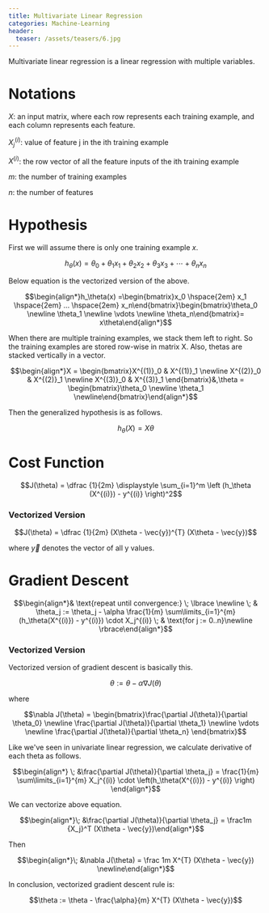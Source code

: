 ```yaml
---
title: Multivariate Linear Regression
categories: Machine-Learning
header:
  teaser: /assets/teasers/6.jpg
---
```


 Multivariate linear regression is a linear regression with multiple variables.

# Notations

$X$: an input matrix, where each row represents each training example, and each column represents each feature.

$X_j^{(i)}$: value of feature j in the ith training example

$X^{(i)}$: the row vector of all the feature inputs of the ith training example

$m$: the number of training examples

$n$: the number of features

# Hypothesis

First we will assume there is only one training example $x$.

$$h_\theta (x) = \theta_0 + \theta_1 x_1 + \theta_2 x_2 + \theta_3 x_3 + \cdots + \theta_n x_n$$

Below equation is the vectorized version of the above.

$$\begin{align*}h_\theta(x) =\begin{bmatrix}x_0 \hspace{2em}  x_1 \hspace{2em}  ...  \hspace{2em}  x_n\end{bmatrix}\begin{bmatrix}\theta_0 \newline \theta_1 \newline \vdots \newline \theta_n\end{bmatrix}= x\theta\end{align*}$$

When there are multiple training examples, we stack them left to right. So the training examples are stored row-wise in matrix X. Also, thetas are stacked vertically in a vector.

$$\begin{align*}X = \begin{bmatrix}X^{(1)}_0 & X^{(1)}_1  \newline X^{(2)}_0 & X^{(2)}_1  \newline X^{(3)}_0 & X^{(3)}_1 \end{bmatrix}&,\theta = \begin{bmatrix}\theta_0 \newline \theta_1 \newline\end{bmatrix}\end{align*}$$

Then the generalized hypothesis is as follows.

$$h_\theta(X) = X \theta$$

# Cost Function

$$J(\theta) = \dfrac {1}{2m} \displaystyle \sum_{i=1}^m \left (h_\theta (X^{(i)}) - y^{(i)} \right)^2$$

### Vectorized Version

$$J(\theta) = \dfrac {1}{2m} (X\theta - \vec{y})^{T} (X\theta - \vec{y})$$

where $\vec{y}$ denotes the vector of all y values.

# Gradient Descent

$$\begin{align*}& \text{repeat until convergence:} \; \lbrace \newline \; & \theta_j := \theta_j - \alpha \frac{1}{m} \sum\limits_{i=1}^{m} (h_\theta(X^{(i)}) - y^{(i)}) \cdot X_j^{(i)} \;  & \text{for j := 0..n}\newline \rbrace\end{align*}$$

### Vectorized Version

Vectorized version of gradient descent is basically this.

$$\theta := \theta - \alpha \nabla J(\theta)$$

where

$$\nabla J(\theta)  = \begin{bmatrix}\frac{\partial J(\theta)}{\partial \theta_0}   \newline \frac{\partial J(\theta)}{\partial \theta_1}   \newline \vdots   \newline \frac{\partial J(\theta)}{\partial \theta_n} \end{bmatrix}$$

Like we've seen in univariate linear regression, we calculate derivative of each theta as follows.

$$\begin{align*}
\; &\frac{\partial J(\theta)}{\partial \theta_j} = \frac{1}{m} \sum\limits_{i=1}^{m}   X_j^{(i)} \cdot \left(h_\theta(X^{(i)}) - y^{(i)}  \right)
\end{align*}$$

We can vectorize above equation.

$$\begin{align*}\; &\frac{\partial J(\theta)}{\partial \theta_j} = \frac1m  {X_j}^T (X\theta - \vec{y})\end{align*}$$

Then

$$\begin{align*}\; &\nabla J(\theta) = \frac 1m X^{T} (X\theta - \vec{y}) \newline\end{align*}$$

In conclusion, vectorized gradient descent rule is:

$$\theta := \theta - \frac{\alpha}{m} X^{T} (X\theta - \vec{y})$$

